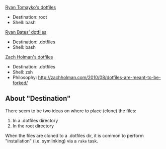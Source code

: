 [Ryan Tomayko's dotfiles](https://github.com/rtomayko/dotfiles)

* Destination: root
* Shell: bash

[Ryan Bates' dotfiles](https://github.com/ryanb/dotfiles)

* Destination: .dotfiles
* Shell: bash

[Zach Holman's dotfiles](https://github.com/holman/dotfiles)

* Destination: .dotfiles
* Shell: zsh
* Philosophy: <http://zachholman.com/2010/08/dotfiles-are-meant-to-be-forked/>

## About "Destination"

There seem to be two ideas on where to place (clone) the files:

1. In a .dotfiles directory
2. In the root directory

When the files are cloned to a .dotfiles dir, it is common to perform "installation" (i.e. symlinking) via a `rake` task.

